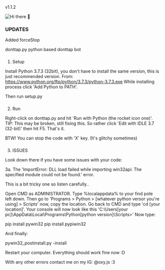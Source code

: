 v1.1.2

![Hi there 👋](https://repository-images.githubusercontent.com/336777729/d19c9e80-694e-11eb-8a78-6164d16f6dbf)

### UPDATES
Added forceStop

donttap.py
python based donttap bot

###

1. Setup

Install Python 3.7.3 (32bit), you don't have to install the same version, this is just recommended version.
From: https://www.python.org/ftp/python/3.7.3/python-3.7.3.exe
While installing process click 'Add Python to PATH'.

Then run setup.py

###

2. Run

Right-click on donttap.py and hit 'Run with Python (the rocket icon one)'.
TIP: This may be broken, still fixing this. So rather click 'Edit with IDLE 3.7 (32-bit)' then hit F5.
That's it.

BTW! You can stop the code with 'X' key. (It's glitchy sometimes)

###

3. ISSUES

Look down there if you have some issues with your code:


3a. The 'ImportError: DLL load failed while importing win32api: The specified module could not be found.' error.

This is a bit tricky one so listen carefully..

Open CMD as ADMINISTRATOR.
Type %localappdata% to your find pole left down.
Then go to 'Programs > Python > [whatever python versor you're using] > Scripts' now, copy the location.
Go back to CMD and type 'cd [your location]'.
Your console will now look like this 'C:\Users\[your pc]\AppData\Local\Programs\Python\[python version]\Scripts>'
Now type:

pip install pywin32
pip install pypiwin32

And finally:

pywin32_postinstall.py -install

Restart your computer.
Everything should work fine now :D



With any other errors contact me on my IG: @oxy.js :3
